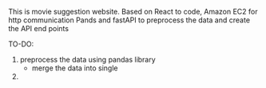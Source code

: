 This is movie suggestion website.
Based on React to code,
Amazon EC2 for http communication
Pands and fastAPI to preprocess the data and create the API end points

TO-DO:
1. preprocess the data using pandas library
   - merge the data into single 
3. 
